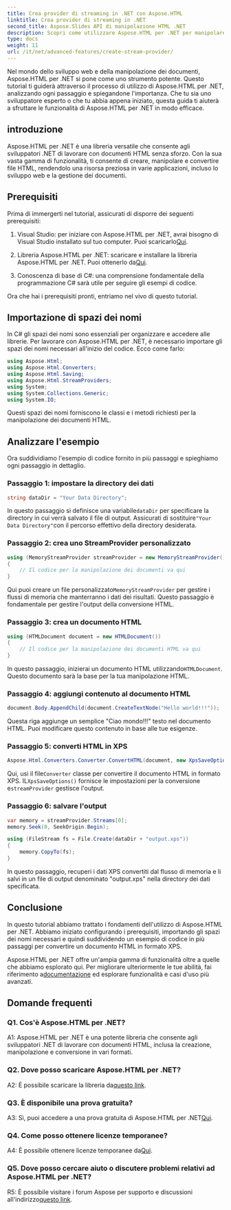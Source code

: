 ```yaml
---
title: Crea provider di streaming in .NET con Aspose.HTML
linktitle: Crea provider di streaming in .NET
second_title: Aspose.Slides API di manipolazione HTML .NET
description: Scopri come utilizzare Aspose.HTML per .NET per manipolare i documenti HTML in modo efficiente. Tutorial passo passo per gli sviluppatori.
type: docs
weight: 11
url: /it/net/advanced-features/create-stream-provider/
---
```

Nel mondo dello sviluppo web e della manipolazione dei documenti, Aspose.HTML per .NET si pone come uno strumento potente. Questo tutorial ti guiderà attraverso il processo di utilizzo di Aspose.HTML per .NET, analizzando ogni passaggio e spiegandone l'importanza. Che tu sia uno sviluppatore esperto o che tu abbia appena iniziato, questa guida ti aiuterà a sfruttare le funzionalità di Aspose.HTML per .NET in modo efficace.

## introduzione

Aspose.HTML per .NET è una libreria versatile che consente agli sviluppatori .NET di lavorare con documenti HTML senza sforzo. Con la sua vasta gamma di funzionalità, ti consente di creare, manipolare e convertire file HTML, rendendolo una risorsa preziosa in varie applicazioni, incluso lo sviluppo web e la gestione dei documenti.

## Prerequisiti

Prima di immergerti nel tutorial, assicurati di disporre dei seguenti prerequisiti:

1.  Visual Studio: per iniziare con Aspose.HTML per .NET, avrai bisogno di Visual Studio installato sul tuo computer. Puoi scaricarlo[Qui](https://visualstudio.microsoft.com/).

2. Libreria Aspose.HTML per .NET: scaricare e installare la libreria Aspose.HTML per .NET. Puoi ottenerlo da[Qui](https://releases.aspose.com/html/net/).

3. Conoscenza di base di C#: una comprensione fondamentale della programmazione C# sarà utile per seguire gli esempi di codice.

Ora che hai i prerequisiti pronti, entriamo nel vivo di questo tutorial.

## Importazione di spazi dei nomi

In C# gli spazi dei nomi sono essenziali per organizzare e accedere alle librerie. Per lavorare con Aspose.HTML per .NET, è necessario importare gli spazi dei nomi necessari all'inizio del codice. Ecco come farlo:

```csharp
using Aspose.Html;
using Aspose.Html.Converters;
using Aspose.Html.Saving;
using Aspose.Html.StreamProviders;
using System;
using System.Collections.Generic;
using System.IO;
```

Questi spazi dei nomi forniscono le classi e i metodi richiesti per la manipolazione dei documenti HTML.

## Analizzare l'esempio

Ora suddividiamo l'esempio di codice fornito in più passaggi e spieghiamo ogni passaggio in dettaglio.

### Passaggio 1: impostare la directory dei dati

```csharp
string dataDir = "Your Data Directory";
```

 In questo passaggio si definisce una variabile`dataDir` per specificare la directory in cui verrà salvato il file di output. Assicurati di sostituire`"Your Data Directory"`con il percorso effettivo della directory desiderata.

### Passaggio 2: crea uno StreamProvider personalizzato

```csharp
using (MemoryStreamProvider streamProvider = new MemoryStreamProvider())
{
    // Il codice per la manipolazione dei documenti va qui
}
```

 Qui puoi creare un file personalizzato`MemoryStreamProvider` per gestire i flussi di memoria che manterranno i dati dei risultati. Questo passaggio è fondamentale per gestire l'output della conversione HTML.

### Passaggio 3: crea un documento HTML

```csharp
using (HTMLDocument document = new HTMLDocument())
{
    // Il codice per la manipolazione dei documenti HTML va qui
}
```

 In questo passaggio, inizierai un documento HTML utilizzando`HTMLDocument`. Questo documento sarà la base per la tua manipolazione HTML.

### Passaggio 4: aggiungi contenuto al documento HTML

```csharp
document.Body.AppendChild(document.CreateTextNode("Hello world!!!"));
```

Questa riga aggiunge un semplice "Ciao mondo!!!" testo nel documento HTML. Puoi modificare questo contenuto in base alle tue esigenze.

### Passaggio 5: converti HTML in XPS

```csharp
Aspose.Html.Converters.Converter.ConvertHTML(document, new XpsSaveOptions(), streamProvider);
```

 Qui, usi il file`Converter` classe per convertire il documento HTML in formato XPS. IL`XpsSaveOptions()` fornisce le impostazioni per la conversione e`streamProvider` gestisce l'output.

### Passaggio 6: salvare l'output

```csharp
var memory = streamProvider.Streams[0];
memory.Seek(0, SeekOrigin.Begin);

using (FileStream fs = File.Create(dataDir + "output.xps"))
{
    memory.CopyTo(fs);
}
```

In questo passaggio, recuperi i dati XPS convertiti dal flusso di memoria e li salvi in un file di output denominato "output.xps" nella directory dei dati specificata.

## Conclusione

In questo tutorial abbiamo trattato i fondamenti dell'utilizzo di Aspose.HTML per .NET. Abbiamo iniziato configurando i prerequisiti, importando gli spazi dei nomi necessari e quindi suddividendo un esempio di codice in più passaggi per convertire un documento HTML in formato XPS.

 Aspose.HTML per .NET offre un'ampia gamma di funzionalità oltre a quelle che abbiamo esplorato qui. Per migliorare ulteriormente le tue abilità, fai riferimento a[documentazione](https://reference.aspose.com/html/net/) ed esplorare funzionalità e casi d'uso più avanzati.

## Domande frequenti

### Q1. Cos'è Aspose.HTML per .NET?

A1: Aspose.HTML per .NET è una potente libreria che consente agli sviluppatori .NET di lavorare con documenti HTML, inclusa la creazione, manipolazione e conversione in vari formati.

### Q2. Dove posso scaricare Aspose.HTML per .NET?

 A2: È possibile scaricare la libreria da[questo link](https://releases.aspose.com/html/net/).

### Q3. È disponibile una prova gratuita?

 A3: Sì, puoi accedere a una prova gratuita di Aspose.HTML per .NET[Qui](https://releases.aspose.com/).

### Q4. Come posso ottenere licenze temporanee?

 A4: È possibile ottenere licenze temporanee da[Qui](https://purchase.aspose.com/temporary-license/).

### Q5. Dove posso cercare aiuto o discutere problemi relativi ad Aspose.HTML per .NET?

 R5: È possibile visitare i forum Aspose per supporto e discussioni all'indirizzo[questo link](https://forum.aspose.com/).